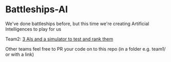 # Battleships-AI
We've done battleships before, but this time we're creating Artificial Intelligences to play for us

Team2: [3 AIs and a simulator to test and rank them](https://github.com/tomviner/battleships)

Other teams feel free to PR your code on to this repo (in a folder e.g. team1/ or with a link)
